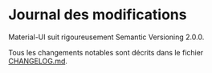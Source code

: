 # Journal des modifications

<p class="description">Material-UI suit rigoureusement Semantic Versioning 2.0.0.</p>

Tous les changements notables sont décrits dans le fichier [CHANGELOG.md](https://github.com/mui-org/material-ui/blob/master/CHANGELOG.md).